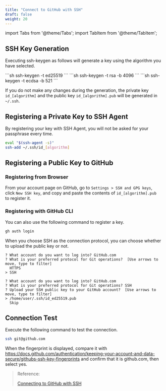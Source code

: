 ```yaml
---
title: "Connect to GitHub with SSH"
draft: false
weight: 20
---
```


import Tabs from '@theme/Tabs';
import TabItem from '@theme/TabItem';

## SSH Key Generation

Executing ssh-keygen as follows will generate a key using the algorithm you have selected.

<Tabs groupId="algorhism" queryString>
  <TabItem value="EdDSA" label="EdDSA">
  ```sh
ssh-keygen -t ed25519
  ```
  </TabItem>
  <TabItem value="rsa" label="RSA">
  ```sh
ssh-keygen -t rsa -b 4096
  ```
  </TabItem>
  <TabItem value="ecdsa" label="ECDSA">
  ```sh
ssh-keygen -t ecdsa -b 521
  ```
  </TabItem>
</Tabs>

If you do not make any changes during the generation, the private key `id_[algorithm]` and the public key `id_[algorithm].pub` will be generated in `~/.ssh`.

## Registering a Private Key to SSH Agent

By registering your key with SSH Agent, you will not be asked for your passphrase every time.

```sh
eval "$(ssh-agent -s)"
ssh-add ~/.ssh/id_[algorithm]
```

## Registering a Public Key to GitHub

### Registering from Browser

From your account page on GitHub, go to `Settings > SSH and GPG keys`, click `New SSH key`, and copy and paste the contents of `id_[algorithm].pub` to register it.

### Registering with GitHub CLI

You can also use the following command to register a key.

```sh
gh auth login
```

When you choose SSH as the connection protocol, you can choose whether to upload the public key or not.

```text
? What account do you want to log into? GitHub.com
? What is your preferred protocol for Git operations?  [Use arrows to move, type to filter]
  HTTPS
> SSH
```

```text
? What account do you want to log into? GitHub.com
? What is your preferred protocol for Git operations? SSH
? Upload your SSH public key to your GitHub account?  [Use arrows to move, type to filter]
> /home/user/.ssh/id_ed25519.pub
  Skip
```

## Connection Test

Execute the following command to test the connection.

```sh
ssh git@github.com
```

When the fingerprint is displayed, compare it with https://docs.github.com/authentication/keeping-your-account-and-data-secure/githubs-ssh-key-fingerprints and confirm that it is github.com, then select yes.

> Reference:
>
> [Connecting to GitHub with SSH](https://help.github.com/github/authenticating-to-github/connecting-to-github-with-ssh)
